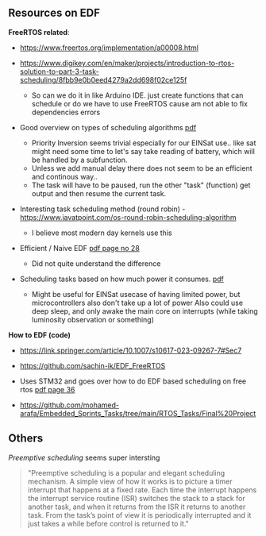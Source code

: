 ## Resources on EDF

**FreeRTOS related**:
- https://www.freertos.org/implementation/a00008.html

- https://www.digikey.com/en/maker/projects/introduction-to-rtos-solution-to-part-3-task-scheduling/8fbb9e0b0eed4279a2dd698f02ce125f
    - So can we do it in like Arduino IDE. just create functions that can schedule or do we have to use FreeRTOS cause am not able to fix dependencies errors

- Good overview on types of scheduling algorithms [pdf](resources/TypesOfSchedulingAlgorithms-umich.pdf)
    - Priority Inversion seems trivial especially for our EINSat use.. like sat might need some time to let's say take reading of battery, which will be handled by a subfunction. 
    - Unless we add manual delay there does not seem to be an efficient and continous way..
    - The task will have to be paused, run the other "task" (function) get output and then resume the current task.
- Interesting task scheduling method (round robin) - https://www.javatpoint.com/os-round-robin-scheduling-algorithm
    - I believe most modern day kernels use this

- Efficient / Naive EDF [pdf page no 28](resources/Efficient%20Scheduling%20Library%20-%20Robin%20Kase.pdf)
    - Did not quite understand the difference
    
- Scheduling tasks based on how much power it consumes. [pdf](resources/Making%20FreeRTOS%20-%20Energy%20Saving%20Technique.pdf)
    - Might be useful for EINSat usecase of having limited power, but microcontrollers also don't take up a lot of power
    Also could use deep sleep, and only awake the main core on interrupts (while taking luminosity observation or something)



**How to EDF (code)**

- https://link.springer.com/article/10.1007/s10617-023-09267-7#Sec7

- https://github.com/sachin-ik/EDF_FreeRTOS

- Uses STM32 and goes over how to do EDF based scheduling on free rtos [pdf page 36](resources/Implementation%20and%20Test%20of%20EDF%20and%20LLREF.pdf)

- https://github.com/mohamed-arafa/Embedded_Sprints_Tasks/tree/main/RTOS_Tasks/Final%20Project


## Others

*Preemptive scheduling* seems super intersting
> "Preemptive scheduling is a popular and elegant scheduling mechanism. A simple view of how it works is to picture a timer interrupt that happens at a fixed rate. Each time the interrupt happens the interrupt service routine (ISR) switches the stack to a stack for another task, and when it returns from the ISR it returns to another task. From the task’s point of view it is periodically interrupted and it just takes a while before control is returned to it."